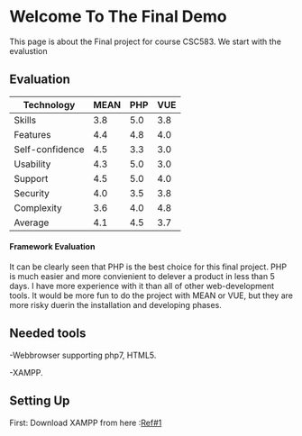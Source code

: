 # Welcome To The Final Demo 

This page is about the Final project for course CSC583. We start with the evalustion

## Evaluation

Technology | MEAN | PHP | VUE 
--- | --- | --- | --- | 
Skills | 3.8 | 5.0 | 3.8 
Features | 4.4 | 4.8 | 4.0 
Self-confidence | 4.5 | 3.3 | 3.0 
Usability | 4.3 | 5.0 | 3.0 
Support | 4.5 | 5.0 | 4.0 
Security | 4.0 | 3.5 | 3.8 
Complexity | 3.6 | 4.0 | 4.8 
Average | 4.1 | 4.5 | 3.7 

#### Framework Evaluation

It can be clearly seen that PHP is the best choice for this final project. PHP is much easier and more convienient to delever a product in less than 5 days. I have more experience with it than all of other web-development tools. It would be more fun to do the project with MEAN or VUE, but they are more risky duerin the installation and developing phases.
 

## Needed tools 

-Webbrowser supporting php7, HTML5.

-XAMPP.

## Setting Up

First: Download XAMPP from here :[Ref#1](https://www.apachefriends.org/index.html)
